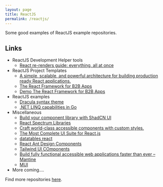 ```yaml
---
layout: page
title: ReactJS
permalink: /reactjs/
---
```


Some good examples of ReactJS example repositories.
## Links

- ReactJS Development Helper tools
    - [React re-renders guide: everything, all at once](https://www.developerway.com/posts/react-re-renders-guide#part2)
- ReactJS Project Templates
    - [A simple, scalable, and powerful architecture for building production ready React applications.](https://github.com/alan2207/bulletproof-react)
    - [The React Framework for B2B Apps](https://marmelab.com/react-admin/) 
    - [Demo The React Framework for B2B Apps](https://marmelab.com/react-admin/Demos.html) 
- ReactJS examples
    - [Dracula syntax theme](https://github.com/evrone/go-clean-template)
    - [.NET LINQ capabilities in Go](https://github.com/ahmetb/go-linq)
- Miscellaneous
    - [Build your component library with ShadCN UI](https://ui.shadcn.com/)
    - [React Spectrum Libraries](https://react-spectrum.adobe.com/react-spectrum/index.html)
    - [Craft world-class accessible components with custom styles.](https://react-spectrum.adobe.com/react-aria/index.html)
    - [The Most Complete UI Suite for React.js](https://primereact.org/)
    - [datatables react](https://datatables.net/manual/react)
    - [React Ant Design Components](https://ant.design/)
    - [Tailwind UI COmponents](https://tailwindcss.com/plus)
    - [Build fully functional accessible web applications faster than ever – Mantine](https://mantine.dev/)
    - [MUI](https://mui.com/)
- More coming....

Find more repositories [here](https://github.com/explore).

